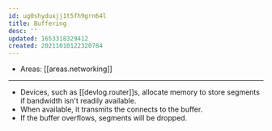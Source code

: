 ```yaml
---
id: ug0shyduxjj1t5fh9grn64l
title: Buffering
desc: ''
updated: 1653318329412
created: 20211010122320784
---
```


- Areas: [[areas.networking]]

---

- Devices, such as [[devlog.router]]s, allocate memory to store segments if bandwidth isn't readily available.
- When available, it transmits the connects to the buffer.
- If the buffer overflows, segments will be dropped.
